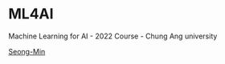 # ML4AI

Machine Learning for AI - 2022 Course - Chung Ang university

[Seong-Min](https://www.github.com/csnsun)
